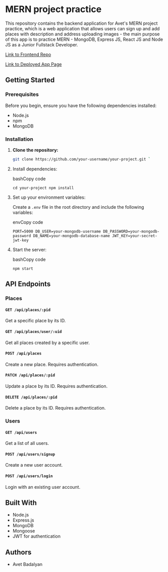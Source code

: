 # MERN project practice

This repository contains the backend application for Avet's MERN project practice, which is a web application that allows users can sign up and add places with description and address uploading images - the main purpose of this app is to practice MERN - MongoDB, Express JS, React JS and Node JS as a Junior Fullstack Developer.

[Link to Frontend Repo](https://github.com/AvetBadalyan/MERN-practice-frontend.git)

[Link to Deployed App Page](https://mern-project-front.web.app/)

## Getting Started

### Prerequisites

Before you begin, ensure you have the following dependencies installed:

- Node.js
- npm
- MongoDB

### Installation

1. **Clone the repository:**

   ```bash
   git clone https://github.com/your-username/your-project.git `

   ```

1. Install dependencies:

   bashCopy code

   `cd your-project
npm install`

1. Set up your environment variables:

   Create a `.env` file in the root directory and include the following variables:

   envCopy code

   `PORT=5000
DB_USER=your-mongodb-username
DB_PASSWORD=your-mongodb-password
DB_NAME=your-mongodb-database-name
JWT_KEY=your-secret-jwt-key`

1. Start the server:

   bashCopy code

   `npm start`

## API Endpoints

### Places

#### `GET /api/places/:pid`

Get a specific place by its ID.

#### `GET /api/places/user/:uid`

Get all places created by a specific user.

#### `POST /api/places`

Create a new place. Requires authentication.

#### `PATCH /api/places/:pid`

Update a place by its ID. Requires authentication.

#### `DELETE /api/places/:pid`

Delete a place by its ID. Requires authentication.

### Users

#### `GET /api/users`

Get a list of all users.

#### `POST /api/users/signup`

Create a new user account.

#### `POST /api/users/login`

Login with an existing user account.

## Built With

- Node.js
- Express.js
- MongoDB
- Mongoose
- JWT for authentication

## Authors

- Avet Badalyan
